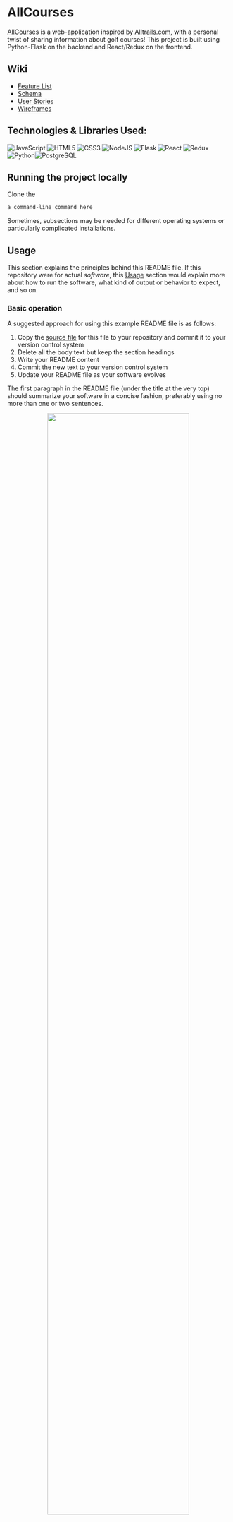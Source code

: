AllCourses
=================================================

[AllCourses](https://allcourses.onrender.com/) is a web-application inspired by [Alltrails.com](Alltrails.com), with a personal twist of sharing information about golf courses! This project is built using Python-Flask on the backend and React/Redux on the frontend.

Wiki
-----------------

* [Feature List](https://github.com/clarencema3/AllCourses/wiki/Feature-List)
* [Schema](https://github.com/clarencema3/AllCourses/wiki/Schema)
* [User Stories](https://github.com/clarencema3/AllCourses/wiki/User-Stories)
* [Wireframes](https://github.com/clarencema3/AllCourses/wiki/Wireframes)


Technologies & Libraries Used:
-----------------

![JavaScript](https://img.shields.io/badge/javascript-%23323330.svg?style=for-the-badge&logo=javascript&logoColor=%23F7DF1E) ![HTML5](https://img.shields.io/badge/html5-%23E34F26.svg?style=for-the-badge&logo=html5&logoColor=white) ![CSS3](https://img.shields.io/badge/css3-%231572B6.svg?style=for-the-badge&logo=css3&logoColor=white) ![NodeJS](https://img.shields.io/badge/node.js-6DA55F?style=for-the-badge&logo=node.js&logoColor=white) ![Flask](https://img.shields.io/badge/Flask-%23404d59.svg?style=for-the-badge&logo=flask&logoColor=%2361DAFB) ![React](https://img.shields.io/badge/react-%2320232a.svg?style=for-the-badge&logo=react&logoColor=%2361DAFB) ![Redux](https://img.shields.io/badge/redux-%23593d88.svg?style=for-the-badge&logo=redux&logoColor=white)![Python](https://img.shields.io/badge/Python-3776AB?style=for-the-badge&logo=python&logoColor=white)![PostgreSQL](https://img.shields.io/badge/PostgreSQL-316192?style=for-the-badge&logo=postgresql&logoColor=white)



Running the project locally
------------

Clone the 

```bash
a command-line command here
```

Sometimes, subsections may be needed for different operating systems or particularly complicated installations.
 

Usage
-----

This section explains the principles behind this README file.  If this repository were for actual _software_, this [Usage](#usage) section would explain more about how to run the software, what kind of output or behavior to expect, and so on.

### Basic operation

A suggested approach for using this example README file is as follows:

1. Copy the [source file](README.md) for this file to your repository and commit it to your version control system
2. Delete all the body text but keep the section headings
3. Write your README content
4. Commit the new text to your version control system
5. Update your README file as your software evolves

The first paragraph in the README file (under the title at the very top) should summarize your software in a concise fashion, preferably using no more than one or two sentences.

<p align="center"><img width="80%" src=".graphics/screenshot-top-paragraph.png"></p>

The space under the first paragraph and _before_ the [Table of Contents](#table-of-contents) is a good location for optional [badges](https://github.com/badges/shields), which are small visual tokens commonly used on GitHub repositories to communicate project status, dependencies, versions, DOIs, and other information.  The particular badges and colors you use depend on your project and personal tastes.

The [Introduction](#introduction) and [Usage](#usage) sections are described above.

In the [Known issues and limitations](#known-issues) section, summarize any notable issues and/or limitations of your software.  The [Getting help](#getting-help) section should inform readers of how they can contact you, or at least, how they can report problems they may encounter.  The [Contributing](#contributing) section is optional; if your repository is for a project that accepts open-source contributions, then this section is where you can explain to readers how they can go about making contributions.

The [License](#license) section should state any copyright asserted on the project materials as well as the terms of use of the software, files and other materials found in the project repository.  Finally, the [Authors and history](#authors-and-history) section should inform readers who the authors are; it is also a place where you can acknowledge other contributions to the work and the use of other people's software or tools.

### Additional options

Some projects need to communicate additional information to users and can benefit from additional sections in the README file.  It's difficult to give specific instructions &ndash; a lot depends on your software, your intended audience, etc.  Use your judgment and ask for feedback from users or colleagues to help figure out what else is worth explaining.


